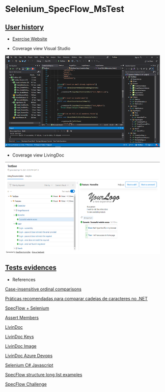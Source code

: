 # Selenium_SpecFlow_MsTest

## [User history](/doc)

* [Exercise Website](http://automationpractice.com/index.php)


* Coverage view Visual Studio 
<img src="/img/scenario3.png" width="550" height="300">


* Coverage view LivingDoc  
<img src="/img/livingDoc3.png" width="550" height="300">

## [Tests evidences](https://gracetorresleite.github.io/SpeckFlowTestBase/LivingDoc/LivingDoc.html)


* References

[Case-insensitive ordinal comparisons](https://docs.microsoft.com/en-us/dotnet/csharp/how-to/compare-strings#case-insensitive-ordinal-comparisons)

[Práticas recomendadas para comparar cadeias de caracteres no .NET](https://docs.microsoft.com/pt-br/dotnet/standard/base-types/best-practices-strings)

[SpecFlow + Selenium](https://rafaelcruz.azurewebsites.net/2016/03/15/behavior-drive-design-bdd-validando-o-comportamento-de-uma-aplicacao-com-vs-2015-specflow-selenium/)

[Assert Members](https://docs.microsoft.com/en-us/previous-versions/visualstudio/visual-studio-2008/ms245282(v=vs.90))

[LivinDoc](https://docs.specflow.org/projects/specflow-livingdoc/en/latest/sbsguides/sbscli.html)

[LivinDoc Keys](https://docs.specflow.org/projects/specflow/en/latest/Gherkin/Gherkin-Reference.html)

[LivinDoc Image](https://docs.specflow.org/projects/specflow-livingdoc/en/latest/Generating/Markdown-and-Embedding-Images.html)

[LivinDoc Azure Devops](https://docs.specflow.org/projects/specflow-livingdoc/en/latest/Installation/Installation.html)

[Selenium C# Javascript](https://www.c-sharpcorner.com/article/execution-of-selenium-web-driver-using-c-sharp-javascript/)

[SpecFlow structure long list examples](https://specflow.org/blog/solving-how-to-structure-a-long-list-of-examples-givenwhenthenwithstyle/)

[SpecFlow Challenge](https://specflow.org/blog/the-given-when-then-with-style-challenge/)
